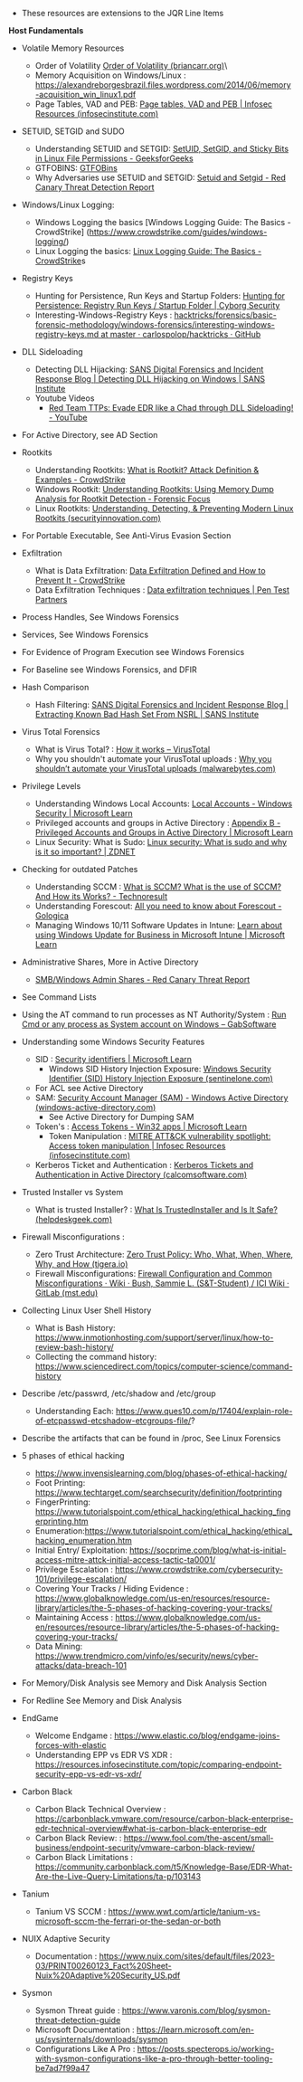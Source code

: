 - These resources are extensions to the JQR Line Items


**Host Fundamentals**
- Volatile Memory Resources
	- Order of Volatility [Order of Volatility (briancarr.org)](https://www.briancarr.org/post/order-of-volatility)\
	- Memory Acquisition on Windows/Linux : https://alexandreborgesbrazil.files.wordpress.com/2014/06/memory-acquisition_win_linux1.pdf 
	- Page Tables, VAD and PEB: [Page tables, VAD and PEB | Infosec Resources (infosecinstitute.com)](https://resources.infosecinstitute.com/topic/finding-enumerating-processes-within-memory-part-2/)


- SETUID, SETGID and SUDO
	- Understanding SETUID and SETGID: [SetUID, SetGID, and Sticky Bits in Linux File Permissions - GeeksforGeeks](https://www.geeksforgeeks.org/setuid-setgid-and-sticky-bits-in-linux-file-permissions/#)
	- GTFOBINS: [GTFOBins](https://gtfobins.github.io/)
	- Why Adversaries use SETUID and SETGID: [Setuid and Setgid - Red Canary Threat Detection Report](https://redcanary.com/threat-detection-report/techniques/setuid-setgid/#:~:text=Adversaries%20most%20often%20leverage%20this%20technique%20by%20finding,least%2C%20perform%20an%20action%20as%20the%20privileged%20user.)

- Windows/Linux Logging: 
	- Windows Logging the basics [Windows Logging Guide: The Basics - CrowdStrike] (https://www.crowdstrike.com/guides/windows-logging/)
	- Linux Logging the basics: [Linux Logging Guide: The Basics - CrowdStrike](https://www.crowdstrike.com/guides/linux-logging/)s

- Registry Keys
	- Hunting for Persistence, Run Keys and Startup Folders: [Hunting for Persistence: Registry Run Keys / Startup Folder | Cyborg Security](https://www.cyborgsecurity.com/cyborg-labs/hunting-for-persistence-registry-run-keys-startup-folder/)
	- Interesting-Windows-Registry Keys : [hacktricks/forensics/basic-forensic-methodology/windows-forensics/interesting-windows-registry-keys.md at master · carlospolop/hacktricks · GitHub](https://github.com/carlospolop/hacktricks/blob/master/forensics/basic-forensic-methodology/windows-forensics/interesting-windows-registry-keys.md)

- DLL Sideloading
	- Detecting DLL Hijacking: [SANS Digital Forensics and Incident Response Blog | Detecting DLL Hijacking on Windows | SANS Institute](https://www.sans.org/blog/detecting-dll-hijacking-on-windows/)
	- Youtube Videos
		- [Red Team TTPs: Evade EDR like a Chad through DLL Sideloading! - YouTube](https://www.youtube.com/watch?app=desktop&v=WX9io57sexM)

- For Active Directory, see AD Section

- Rootkits
	- Understanding Rootkits: [What is Rootkit? Attack Definition & Examples - CrowdStrike](https://www.crowdstrike.com/cybersecurity-101/malware/rootkits/)
	- Windows Rootkit: [Understanding Rootkits: Using Memory Dump Analysis for Rootkit Detection - Forensic Focus](https://www.forensicfocus.com/articles/understanding-rootkits/)
	- Linux Rootkits: [Understanding, Detecting, & Preventing Modern Linux Rootkits (securityinnovation.com)](https://blog.securityinnovation.com/modern-linux-rootkits)

- For Portable Executable, See Anti-Virus Evasion Section

- Exfiltration
	- What is Data Exfiltration: [Data Exfiltration Defined and How to Prevent It - CrowdStrike](https://www.crowdstrike.com/cybersecurity-101/data-exfiltration/#:~:text=Data%20exfiltration%20can%20be%20conducted%20by%20outsiders%2C%20who,device%20that%20is%20connected%20to%20the%20corporate%20network.)
	- Data Exfiltration Techniques : [Data exfiltration techniques | Pen Test Partners](https://www.pentestpartners.com/security-blog/data-exfiltration-techniques/)

- Process Handles, See Windows Forensics
- Services, See Windows Forensics
- For Evidence of Program Execution see Windows Forensics
- For Baseline see Windows Forensics, and DFIR

- Hash Comparison
	- Hash Filtering: [SANS Digital Forensics and Incident Response Blog | Extracting Known Bad Hash Set From NSRL | SANS Institute](https://www.sans.org/blog/extracting-known-bad-hash-set-from-nsrl/)

- Virus Total Forensics
	- What is Virus Total? : [How it works – VirusTotal](https://support.virustotal.com/hc/en-us/articles/115002126889-How-it-works)
	- Why you shouldn't automate your VirusTotal uploads : [Why you shouldn’t automate your VirusTotal uploads (malwarebytes.com)](https://www.malwarebytes.com/blog/news/2022/04/why-you-shouldnt-automate-your-virustotal-uploads#:~:text=It%20is%20important%20to%20realize%20that%20uploading%20certain,as%20does%20VirusTotal%20itself%20on%20their%20home%20page.)

- Privilege Levels
	- Understanding Windows Local Accounts: [Local Accounts - Windows Security | Microsoft Learn](https://learn.microsoft.com/en-us/windows/security/identity-protection/access-control/local-accounts)
	- Privileged accounts and groups in Active Directory : [Appendix B - Privileged Accounts and Groups in Active Directory | Microsoft Learn](https://learn.microsoft.com/en-us/windows-server/identity/ad-ds/plan/security-best-practices/appendix-b--privileged-accounts-and-groups-in-active-directory)
	- Linux Security: What is Sudo: [Linux security: What is sudo and why is it so important? | ZDNET](https://www.zdnet.com/article/why-sudo-is-so-important-in-linux-and-how-to-use-it/)

- Checking for outdated Patches
	- Understanding SCCM : [What is SCCM? What is the use of SCCM? And How its Works? - Technoresult](https://technoresult.com/what-is-sccm-what-is-the-use-of-sccm-and-how-its-works/)
	- Understanding Forescout: [All you need to know about Forescout - Gologica](https://www.gologica.com/elearning/all-you-need-to-know-about-forescout/)
	- Managing Windows 10/11 Software Updates in Intune: [Learn about using Windows Update for Business in Microsoft Intune | Microsoft Learn](https://learn.microsoft.com/en-us/mem/intune/protect/windows-update-for-business-configure#windows-10-feature-updates)

- Administrative Shares, More in Active Directory
	- [SMB/Windows Admin Shares - Red Canary Threat Report](https://redcanary.com/threat-detection-report/techniques/windows-admin-shares/)

- See Command Lists

- Using the AT command to run processes as NT Authority/System : [Run Cmd or any process as System account on Windows – GabSoftware](https://www.gabsoftware.com/tips/run-cmd-or-any-process-as-system-account-on-windows/)

- Understanding some Windows Security Features
	- SID : [Security identifiers | Microsoft Learn](https://learn.microsoft.com/en-us/windows-server/identity/ad-ds/manage/understand-security-identifiers)
		- Windows SID History Injection Exposure: [Windows Security Identifier (SID) History Injection Exposure (sentinelone.com)](https://www.sentinelone.com/blog/windows-sid-history-injection-exposure-blog/)
	- For ACL see Active Directory
	- SAM: [Security Account Manager (SAM) - Windows Active Directory (windows-active-directory.com)](https://www.windows-active-directory.com/windows-security-account-manager.html)
		- See Active Directory for Dumping SAM
	- Token's : [Access Tokens - Win32 apps | Microsoft Learn](https://learn.microsoft.com/en-us/windows/win32/secauthz/access-tokens)
		- Token Manipulation : [MITRE ATT&CK vulnerability spotlight: Access token manipulation | Infosec Resources (infosecinstitute.com)](https://resources.infosecinstitute.com/topic/mitre-attck-access-token-manipulation/)
	- Kerberos Ticket and Authentication : [Kerberos Tickets and Authentication in Active Directory (calcomsoftware.com)](https://www.calcomsoftware.com/kerberos-tickets-and-authentication-in-active-directory/#:~:text=When%20a%20client%20wants%20to%20verify%20himself%20to,password%20won%E2%80%99t%20be%20sent%20over%20an%20insecure%20network%29.)

- Trusted Installer vs System
	- What is trusted Installer? : [What Is TrustedInstaller and Is It Safe? (helpdeskgeek.com)](https://helpdeskgeek.com/windows-10/what-is-trustedinstaller-and-is-it-safe/)


- Firewall Misconfigurations : 
	- Zero Trust Architecture: [Zero Trust Policy: Who, What, When, Where, Why, and How (tigera.io)](https://www.tigera.io/learn/guides/zero-trust/zero-trust-policy/)
	- Firewall Misconfigurations: [Firewall Configuration and Common Misconfigurations · Wiki · Bush, Sammie L. (S&T-Student) / ICI Wiki · GitLab (mst.edu)](https://git.mst.edu/slbnmc/ici-wiki/-/wikis/Firewall-Configuration-and-Common-Misconfigurations)

- Collecting Linux User Shell History
	- What is Bash History: https://www.inmotionhosting.com/support/server/linux/how-to-review-bash-history/
	- Collecting the command history: https://www.sciencedirect.com/topics/computer-science/command-history
- Describe /etc/passwrd, /etc/shadow and /etc/group
	-  Understanding Each: https://www.ques10.com/p/17404/explain-role-of-etcpasswd-etcshadow-etcgroups-file/?
- Describe the artifacts that can be found in /proc, See Linux Forensics
- 5 phases of ethical hacking
	- https://www.invensislearning.com/blog/phases-of-ethical-hacking/
	- Foot Printing: https://www.techtarget.com/searchsecurity/definition/footprinting
	- FingerPrinting: https://www.tutorialspoint.com/ethical_hacking/ethical_hacking_fingerprinting.htm
	- Enumeration:https://www.tutorialspoint.com/ethical_hacking/ethical_hacking_enumeration.htm
	- Initial Entry/ Exploitation: https://socprime.com/blog/what-is-initial-access-mitre-attck-initial-access-tactic-ta0001/
	- Privilege Escalation : https://www.crowdstrike.com/cybersecurity-101/privilege-escalation/
	- Covering Your Tracks / Hiding Evidence : https://www.globalknowledge.com/us-en/resources/resource-library/articles/the-5-phases-of-hacking-covering-your-tracks/
	- Maintaining Access : https://www.globalknowledge.com/us-en/resources/resource-library/articles/the-5-phases-of-hacking-covering-your-tracks/
	- Data Mining: https://www.trendmicro.com/vinfo/es/security/news/cyber-attacks/data-breach-101
- For Memory/Disk Analysis see Memory and Disk Analysis Section
- For Redline See Memory and Disk Analysis
- EndGame
  	- Welcome Endgame : https://www.elastic.co/blog/endgame-joins-forces-with-elastic
  	- Understanding EPP vs EDR VS XDR : https://resources.infosecinstitute.com/topic/comparing-endpoint-security-epp-vs-edr-vs-xdr/
- Carbon Black
	- Carbon Black Technical Overview : https://carbonblack.vmware.com/resource/carbon-black-enterprise-edr-technical-overview#what-is-carbon-black-enterprise-edr
   	- Carbon Black Review: : https://www.fool.com/the-ascent/small-business/endpoint-security/vmware-carbon-black-review/
   	- Carbon Black Limitations : https://community.carbonblack.com/t5/Knowledge-Base/EDR-What-Are-the-Live-Query-Limitations/ta-p/103143
- Tanium
	- Tanium VS SCCM : https://www.wwt.com/article/tanium-vs-microsoft-sccm-the-ferrari-or-the-sedan-or-both
 - NUIX Adaptive Security
	- Documentation : https://www.nuix.com/sites/default/files/2023-03/PRINT00260123_Fact%20Sheet-Nuix%20Adaptive%20Security_US.pdf
 - Sysmon
	- Sysmon Threat guide : https://www.varonis.com/blog/sysmon-threat-detection-guide
   	- Microsoft Documentation : https://learn.microsoft.com/en-us/sysinternals/downloads/sysmon
   	- Configurations Like A Pro : https://posts.specterops.io/working-with-sysmon-configurations-like-a-pro-through-better-tooling-be7ad7f99a47
   


